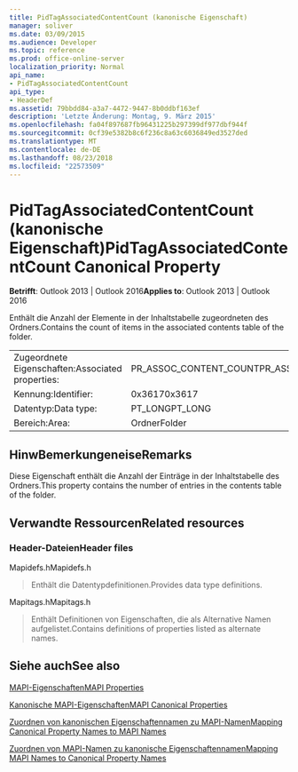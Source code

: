 ```yaml
---
title: PidTagAssociatedContentCount (kanonische Eigenschaft)
manager: soliver
ms.date: 03/09/2015
ms.audience: Developer
ms.topic: reference
ms.prod: office-online-server
localization_priority: Normal
api_name:
- PidTagAssociatedContentCount
api_type:
- HeaderDef
ms.assetid: 79bbdd84-a3a7-4472-9447-8b0ddbf163ef
description: 'Letzte Änderung: Montag, 9. März 2015'
ms.openlocfilehash: fa04f897687fb96431225b297399df977dbf944f
ms.sourcegitcommit: 0cf39e5382b8c6f236c8a63c6036849ed3527ded
ms.translationtype: MT
ms.contentlocale: de-DE
ms.lasthandoff: 08/23/2018
ms.locfileid: "22573509"
---
```

# <a name="pidtagassociatedcontentcount-canonical-property"></a><span data-ttu-id="7f4a2-103">PidTagAssociatedContentCount (kanonische Eigenschaft)</span><span class="sxs-lookup"><span data-stu-id="7f4a2-103">PidTagAssociatedContentCount Canonical Property</span></span>

  
  
<span data-ttu-id="7f4a2-104">**Betrifft**: Outlook 2013 | Outlook 2016</span><span class="sxs-lookup"><span data-stu-id="7f4a2-104">**Applies to**: Outlook 2013 | Outlook 2016</span></span> 
  
<span data-ttu-id="7f4a2-105">Enthält die Anzahl der Elemente in der Inhaltstabelle zugeordneten des Ordners.</span><span class="sxs-lookup"><span data-stu-id="7f4a2-105">Contains the count of items in the associated contents table of the folder.</span></span>
  
|||
|:-----|:-----|
|<span data-ttu-id="7f4a2-106">Zugeordnete Eigenschaften:</span><span class="sxs-lookup"><span data-stu-id="7f4a2-106">Associated properties:</span></span>  <br/> |<span data-ttu-id="7f4a2-107">PR_ASSOC_CONTENT_COUNT</span><span class="sxs-lookup"><span data-stu-id="7f4a2-107">PR_ASSOC_CONTENT_COUNT</span></span>  <br/> |
|<span data-ttu-id="7f4a2-108">Kennung:</span><span class="sxs-lookup"><span data-stu-id="7f4a2-108">Identifier:</span></span>  <br/> |<span data-ttu-id="7f4a2-109">0x3617</span><span class="sxs-lookup"><span data-stu-id="7f4a2-109">0x3617</span></span>  <br/> |
|<span data-ttu-id="7f4a2-110">Datentyp:</span><span class="sxs-lookup"><span data-stu-id="7f4a2-110">Data type:</span></span>  <br/> |<span data-ttu-id="7f4a2-111">PT_LONG</span><span class="sxs-lookup"><span data-stu-id="7f4a2-111">PT_LONG</span></span>  <br/> |
|<span data-ttu-id="7f4a2-112">Bereich:</span><span class="sxs-lookup"><span data-stu-id="7f4a2-112">Area:</span></span>  <br/> |<span data-ttu-id="7f4a2-113">Ordner</span><span class="sxs-lookup"><span data-stu-id="7f4a2-113">Folder</span></span>  <br/> |
   
## <a name="remarks"></a><span data-ttu-id="7f4a2-114">HinwBemerkungeneise</span><span class="sxs-lookup"><span data-stu-id="7f4a2-114">Remarks</span></span>

<span data-ttu-id="7f4a2-115">Diese Eigenschaft enthält die Anzahl der Einträge in der Inhaltstabelle des Ordners.</span><span class="sxs-lookup"><span data-stu-id="7f4a2-115">This property contains the number of entries in the contents table of the folder.</span></span> 
  
## <a name="related-resources"></a><span data-ttu-id="7f4a2-116">Verwandte Ressourcen</span><span class="sxs-lookup"><span data-stu-id="7f4a2-116">Related resources</span></span>

### <a name="header-files"></a><span data-ttu-id="7f4a2-117">Header-Dateien</span><span class="sxs-lookup"><span data-stu-id="7f4a2-117">Header files</span></span>

<span data-ttu-id="7f4a2-118">Mapidefs.h</span><span class="sxs-lookup"><span data-stu-id="7f4a2-118">Mapidefs.h</span></span>
  
> <span data-ttu-id="7f4a2-119">Enthält die Datentypdefinitionen.</span><span class="sxs-lookup"><span data-stu-id="7f4a2-119">Provides data type definitions.</span></span>
    
<span data-ttu-id="7f4a2-120">Mapitags.h</span><span class="sxs-lookup"><span data-stu-id="7f4a2-120">Mapitags.h</span></span>
  
> <span data-ttu-id="7f4a2-121">Enthält Definitionen von Eigenschaften, die als Alternative Namen aufgelistet.</span><span class="sxs-lookup"><span data-stu-id="7f4a2-121">Contains definitions of properties listed as alternate names.</span></span>
    
## <a name="see-also"></a><span data-ttu-id="7f4a2-122">Siehe auch</span><span class="sxs-lookup"><span data-stu-id="7f4a2-122">See also</span></span>



[<span data-ttu-id="7f4a2-123">MAPI-Eigenschaften</span><span class="sxs-lookup"><span data-stu-id="7f4a2-123">MAPI Properties</span></span>](mapi-properties.md)
  
[<span data-ttu-id="7f4a2-124">Kanonische MAPI-Eigenschaften</span><span class="sxs-lookup"><span data-stu-id="7f4a2-124">MAPI Canonical Properties</span></span>](mapi-canonical-properties.md)
  
[<span data-ttu-id="7f4a2-125">Zuordnen von kanonischen Eigenschaftennamen zu MAPI-Namen</span><span class="sxs-lookup"><span data-stu-id="7f4a2-125">Mapping Canonical Property Names to MAPI Names</span></span>](mapping-canonical-property-names-to-mapi-names.md)
  
[<span data-ttu-id="7f4a2-126">Zuordnen von MAPI-Namen zu kanonische Eigenschaftennamen</span><span class="sxs-lookup"><span data-stu-id="7f4a2-126">Mapping MAPI Names to Canonical Property Names</span></span>](mapping-mapi-names-to-canonical-property-names.md)

